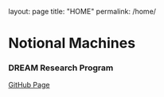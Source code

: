 layout: page
title: "HOME"
permalink: /home/

# Notional Machines
### **DREAM Research Program**
















[GitHub Page](https://github.com/ERoels23/ERoels23.github.io/)
